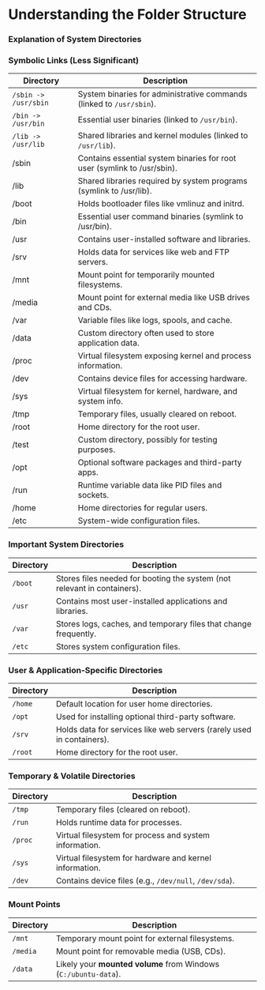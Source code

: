 # Understanding the Folder Structure

### Explanation of System Directories

### **Symbolic Links (Less Significant)**
| Directory | Description |
|-----------|-------------|
| `/sbin -> /usr/sbin` | System binaries for administrative commands (linked to `/usr/sbin`). |
| `/bin -> /usr/bin` | Essential user binaries (linked to `/usr/bin`). |
| `/lib -> /usr/lib` | Shared libraries and kernel modules (linked to `/usr/lib`). |
| /sbin	| Contains essential system binaries for root user (symlink to /usr/sbin).|
| /lib	| Shared libraries required by system programs (symlink to /usr/lib).|
| /boot	| Holds bootloader files like vmlinuz and initrd.|
| /bin	| Essential user command binaries (symlink to /usr/bin).|
| /usr	| Contains user-installed software and libraries.|
| /srv	| Holds data for services like web and FTP servers.|
| /mnt	| Mount point for temporarily mounted filesystems.|
| /media	| Mount point for external media like USB drives and CDs.|
| /var	| Variable files like logs, spools, and cache.|
| /data	| Custom directory often used to store application data.|
| /proc	| Virtual filesystem exposing kernel and process information.|
| /dev	| Contains device files for accessing hardware.|
| /sys	| Virtual filesystem for kernel, hardware, and system info.|
| /tmp	| Temporary files, usually cleared on reboot.|
| /root	| Home directory for the root user.|
| /test	| Custom directory, possibly for testing purposes.|
| /opt	| Optional software packages and third-party apps.|
| /run	| Runtime variable data like PID files and sockets.|
| /home	| Home directories for regular users.|
| /etc	| System-wide configuration files.|

### **Important System Directories**
| Directory | Description |
|-----------|-------------|
| `/boot` | Stores files needed for booting the system (not relevant in containers). |
| `/usr` | Contains most user-installed applications and libraries. |
| `/var` | Stores logs, caches, and temporary files that change frequently. |
| `/etc` | Stores system configuration files. |

### **User & Application-Specific Directories**
| Directory | Description |
|-----------|-------------|
| `/home` | Default location for user home directories. |
| `/opt` | Used for installing optional third-party software. |
| `/srv` | Holds data for services like web servers (rarely used in containers). |
| `/root` | Home directory for the root user. |

### **Temporary & Volatile Directories**
| Directory | Description |
|-----------|-------------|
| `/tmp` | Temporary files (cleared on reboot). |
| `/run` | Holds runtime data for processes. |
| `/proc` | Virtual filesystem for process and system information. |
| `/sys` | Virtual filesystem for hardware and kernel information. |
| `/dev` | Contains device files (e.g., `/dev/null`, `/dev/sda`). |

### **Mount Points**
| Directory | Description |
|-----------|-------------|
| `/mnt` | Temporary mount point for external filesystems. |
| `/media` | Mount point for removable media (USB, CDs). |
| `/data` | Likely your **mounted volume** from Windows (`C:/ubuntu-data`). |
